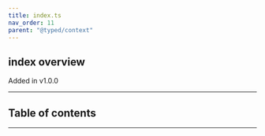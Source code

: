 ```yaml
---
title: index.ts
nav_order: 11
parent: "@typed/context"
---
```


## index overview

Added in v1.0.0

---

<h2 class="text-delta">Table of contents</h2>

---

